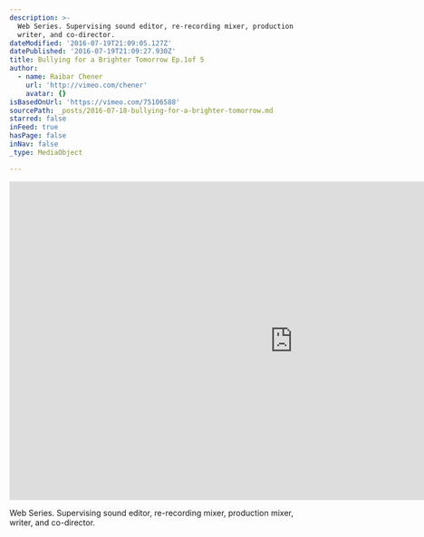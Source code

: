 ```yaml
---
description: >-
  Web Series. Supervising sound editor, re-recording mixer, production mixer,
  writer, and co-director.
dateModified: '2016-07-19T21:09:05.127Z'
datePublished: '2016-07-19T21:09:27.930Z'
title: Bullying for a Brighter Tomorrow Ep.1of 5
author:
  - name: Raibar Chener
    url: 'http://vimeo.com/chener'
    avatar: {}
isBasedOnUrl: 'https://vimeo.com/75106588'
sourcePath: _posts/2016-07-18-bullying-for-a-brighter-tomorrow.md
starred: false
inFeed: true
hasPage: false
inNav: false
_type: MediaObject

---
```

<iframe src="https://cdn.embedly.com/widgets/media.html?src=https%3A%2F%2Fplayer.vimeo.com%2Fvideo%2F75106588&amp;url=https%3A%2F%2Fvimeo.com%2F75106588&amp;image=http%3A%2F%2Fi.vimeocdn.com%2Fvideo%2F449591566_1280.jpg&amp;key=b7d04c9b404c499eba89ee7072e1c4f7&amp;type=text%2Fhtml&amp;schema=vimeo" width="1000" height="563" scrolling="no" frameborder="0" allowfullscreen="" style=""></iframe>

Web Series. Supervising sound editor, re-recording mixer, production mixer, writer, and co-director.